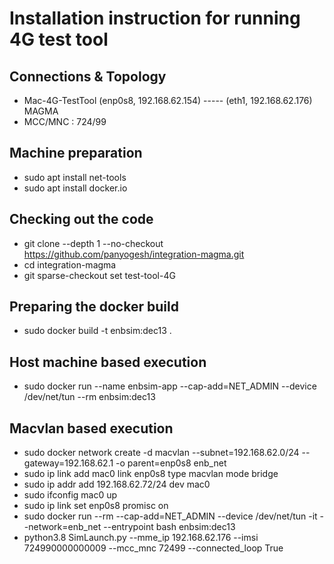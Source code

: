 # Installation instruction for running 4G test tool

## Connections & Topology
* Mac-4G-TestTool (enp0s8, 192.168.62.154) ----- (eth1, 192.168.62.176) MAGMA
* MCC/MNC : 724/99

## Machine preparation
* sudo apt install net-tools
* sudo apt  install docker.io

## Checking out the code
* git clone --depth 1 --no-checkout https://github.com/panyogesh/integration-magma.git
* cd integration-magma
* git sparse-checkout set test-tool-4G

## Preparing the docker build
* sudo docker build -t enbsim:dec13 .

## Host machine based execution
* sudo docker run  --name enbsim-app --cap-add=NET_ADMIN --device /dev/net/tun --rm  enbsim:dec13

## Macvlan based execution
* sudo docker network create -d macvlan --subnet=192.168.62.0/24 --gateway=192.168.62.1 -o parent=enp0s8 enb_net
* sudo ip link add mac0 link enp0s8 type macvlan mode bridge
* sudo ip addr add 192.168.62.72/24 dev mac0
* sudo ifconfig mac0 up
* sudo ip link set enp0s8 promisc on
* sudo docker run --rm --cap-add=NET_ADMIN --device /dev/net/tun -it --network=enb_net --entrypoint bash enbsim:dec13
* python3.8 SimLaunch.py --mme_ip 192.168.62.176 --imsi 724990000000009 --mcc_mnc 72499 --connected_loop True

